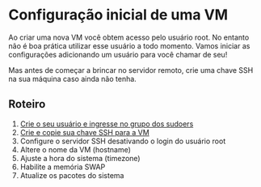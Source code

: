 # Configuração inicial de uma VM

Ao criar uma nova VM você obtem acesso pelo usuário root. No entanto não é boa prática utilizar esse usuário a todo momento. Vamos iniciar as configurações adicionando um usuário para você chamar de seu!

Mas antes de começar a brincar no servidor remoto, crie uma chave SSH na sua máquina caso ainda não tenha.

## Roteiro

1. [Crie o seu usuário e ingresse no grupo dos sudoers](https://github.com/francoisjun/how-to/blob/main/linux/criar_usuario.md)
2. [Crie e copie sua chave SSH para a VM](https://github.com/francoisjun/how-to/blob/main/linux/criar_chave_ssh.md)
3. Configure o servidor SSH desativando o login do usuário root
4. Altere o nome da VM (hostname)
5. Ajuste a hora do sistema (timezone)
6. Habilite a memória SWAP
7. Atualize os pacotes do sistema
